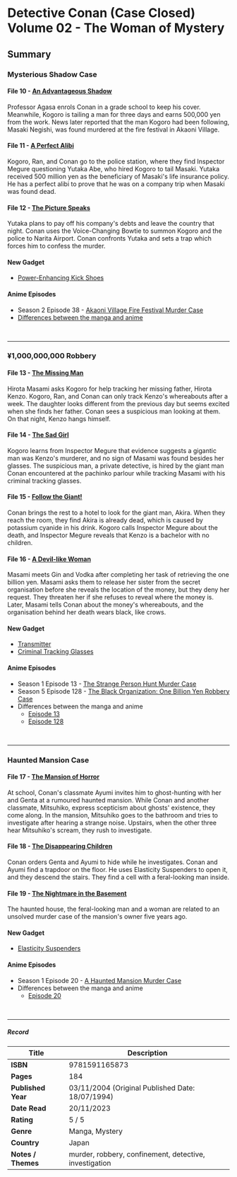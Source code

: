 # Detective Conan (Case Closed) Volume 02 - The Woman of Mystery

## Summary

### Mysterious Shadow Case
#### File 10 - [An Advantageous Shadow](https://www.detectiveconanworld.com/wiki/Volume_2#File_010_-_An_Advantageous_Shadow)
Professor Agasa enrols Conan in a grade school to keep his cover. Meanwhile, Kogoro is tailing a man for three days and earns 500,000 yen from the work. News later reported that the man Kogoro had been following, Masaki Negishi, was found murdered at the fire festival in Akaoni Village.


#### File 11 - [A Perfect Alibi](https://www.detectiveconanworld.com/wiki/Volume_2#File_011_-_A_Perfect_Alibi)
Kogoro, Ran, and Conan go to the police station, where they find Inspector Megure questioning Yutaka Abe, who hired Kogoro to tail Masaki. Yutaka received 500 million yen as the beneficiary of Masaki's life insurance policy. He has a perfect alibi to prove that he was on a company trip when Masaki was found dead.


#### File 12 - [The Picture Speaks](https://www.detectiveconanworld.com/wiki/Volume_2#File_012_-_The_Picture_Speaks)
Yutaka plans to pay off his company's debts and leave the country that night. Conan uses the Voice-Changing Bowtie to summon Kogoro and the police to Narita Airport. Conan confronts Yutaka and sets a trap which forces him to confess the murder.


#### New Gadget
* [Power-Enhancing Kick Shoes](https://www.detectiveconanworld.com/wiki/Power-Enhancing_Kick_Shoes)


#### Anime Episodes
* Season 2 Episode 38 - [Akaoni Village Fire Festival Murder Case](https://www.detectiveconanworld.com/wiki/Akaoni_Village_Fire_Festival_Murder_Case)
* [Differences between the manga and anime](https://www.detectiveconanworld.com/wiki/List_of_differences_between_the_manga_and_anime#Season_2_-_Episodes_29-54)

<br>
<hr>

### ¥1,000,000,000 Robbery
#### File 13 - [The Missing Man](https://www.detectiveconanworld.com/wiki/Volume_2#File_013_-_The_Missing_Man)
Hirota Masami asks Kogoro for help tracking her missing father, Hirota Kenzo. Kogoro, Ran, and Conan can only track Kenzo's whereabouts after a week. The daughter looks different from the previous day but seems excited when she finds her father. Conan sees a suspicious man looking at them. On that night, Kenzo hangs himself.


#### File 14 - [The Sad Girl](https://www.detectiveconanworld.com/wiki/Volume_2#File_014_-_The_Sad_Girl)
Kogoro learns from Inspector Megure that evidence suggests a gigantic man was Kenzo's murderer, and no sign of Masami was found besides her glasses. The suspicious man, a private detective, is hired by the giant man Conan encountered at the pachinko parlour while tracking Masami with his criminal tracking glasses.


#### File 15 - [Follow the Giant!](https://www.detectiveconanworld.com/wiki/Volume_2#File_015_-_Follow_the_Giant.21)
Conan brings the rest to a hotel to look for the giant man, Akira. When they reach the room, they find Akira is already dead, which is caused by potassium cyanide in his drink. Kogoro calls Inspector Megure about the death, and Inspector Megure reveals that Kenzo is a bachelor with no children.


#### File 16 - [A Devil-like Woman](https://www.detectiveconanworld.com/wiki/Volume_2#File_016_-_A_Devil-like_Woman)
Masami meets Gin and Vodka after completing her task of retrieving the one billion yen. Masami asks them to release her sister from the secret organisation before she reveals the location of the money, but they deny her request. They threaten her if she refuses to reveal where the money is. Later, Masami tells Conan about the money's whereabouts, and the organisation behind her death wears black, like crows. 


#### New Gadget
* [Transmitter](https://www.detectiveconanworld.com/wiki/Transmitter)
* [Criminal Tracking Glasses](https://www.detectiveconanworld.com/wiki/Criminal_Tracking_Glasses)


#### Anime Episodes
* Season 1 Episode 13 - [The Strange Person Hunt Murder Case](https://www.detectiveconanworld.com/wiki/The_Strange_Person_Hunt_Murder_Case)
* Season 5 Episode 128 - [The Black Organization: One Billion Yen Robbery Case](https://www.detectiveconanworld.com/wiki/The_Black_Organization:_One_Billion_Yen_Robbery_Case)
* Differences between the manga and anime
  - [Episode 13](https://www.detectiveconanworld.com/wiki/List_of_differences_between_the_manga_and_anime#Season_1_-_Episodes_1-28)
  - [Episode 128](https://www.detectiveconanworld.com/wiki/List_of_differences_between_the_manga_and_anime#Season_5_-_Episodes_107-134)

 <br>
 <hr>

### Haunted Mansion Case
#### File 17 - [The Mansion of Horror](https://www.detectiveconanworld.com/wiki/Volume_2#File_017_-_The_Mansion_of_Horror)
At school, Conan's classmate Ayumi invites him to ghost-hunting with her and Genta at a rumoured haunted mansion. While Conan and another classmate, Mitsuhiko, express scepticism about ghosts' existence, they come along. In the mansion, Mitsuhiko goes to the bathroom and tries to investigate after hearing a strange noise. Upstairs, when the other three hear Mitsuhiko's scream, they rush to investigate.

#### File 18 - [The Disappearing Children](https://www.detectiveconanworld.com/wiki/Volume_2#File_018_-_The_Disappearing_Children)
Conan orders Genta and Ayumi to hide while he investigates. Conan and Ayumi find a trapdoor on the floor. He uses Elasticity Suspenders to open it, and they descend the stairs. They find a cell with a feral-looking man inside.

#### File 19 - [The Nightmare in the Basement](https://www.detectiveconanworld.com/wiki/Volume_2#File_019_-_The_Nightmare_in_the_Basement)
The haunted house, the feral-looking man and a woman are related to an unsolved murder case of the mansion's owner five years ago.


#### New Gadget
* [Elasticity Suspenders](https://www.detectiveconanworld.com/wiki/Elasticity_Suspenders)


#### Anime Episodes
* Season 1 Episode 20 - [A Haunted Mansion Murder Case](https://www.detectiveconanworld.com/wiki/A_Haunted_Mansion_Murder_Case)
* Differences between the manga and anime
  - [Episode 20](https://www.detectiveconanworld.com/wiki/List_of_differences_between_the_manga_and_anime#Season_1_-_Episodes_1-28)
 
<br>
<hr>

##### Record
| Title | Description |
| -- | -- |
| **ISBN** | 9781591165873 |
| **Pages** | 184 |
| **Published Year** | 03/11/2004 (Original Published Date: 18/07/1994) |
| **Date Read** | 20/11/2023 |
| **Rating** | 5 / 5 |
| **Genre** | Manga, Mystery |
| **Country** | Japan |
| **Notes / Themes** | murder, robbery, confinement, detective, investigation  | 
